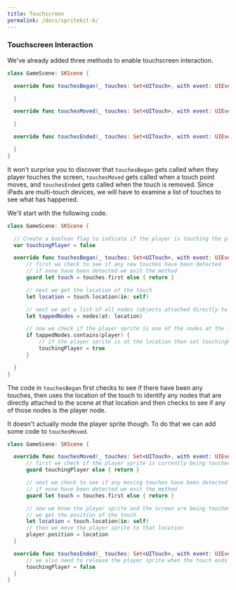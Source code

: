 ```yaml
---
title: Touchscreen
permalink: /docs/spritekit-6/
---
```


### Touchscreen Interaction

We've already added three methods to enable touchscreen interaction.  

```swift
class GameScene: SKScene {

  override func touchesBegan(_ touches: Set<UITouch>, with event: UIEvent?) {

  }

  override func touchesMoved(_ touches: Set<UITouch>, with event: UIEvent?) {

  }

  override func touchesEnded(_ touches: Set<UITouch>, with event: UIEvent?) {

  }
}
```

It won't surprise you to discover that `touchesBegan` gets called when they player touches the screen, `touchesMoved` gets called when a touch point moves, and `touchesEnded` gets called when the touch is removed. Since iPads are multi-touch devices, we will have to examine a list of touches to see what has happened.  

We'll start with the following code.  

```swift
class GameScene: SKScene {

  // Create a boolean flag to indicate if the player is touching the player sprite
  var touchingPlayer = false  

  override func touchesBegan(_ touches: Set<UITouch>, with event: UIEvent?) {
      // first we check to see if any new touches have been detected
      // if none have been detected we exit the method
      guard let touch = touches.first else { return }

      // next we get the location of the touch
      let location = touch.location(in: self)

      // next we get a list of all nodes (objects attached directly to the scene) at that location
      let tappedNodes = nodes(at: location)

      // now we check if the player sprite is one of the nodes at the location
      if tappedNodes.contains(player) {
          // if the player sprite is at the location then set touchingPlyer to true
          touchingPlayer = true
      }

  }
}
```

The code in `touchesBegan` first checks to see if there have been any touches, then uses the location of the touch to identify any nodes that are directly attached to the scene at that location and then checks to see if any of those nodes is the player node.  

It doesn't actually mode the player sprite though. To do that we can add some code to `touchesMoved`.  

```swift
class GameScene: SKScene {

  override func touchesMoved(_ touches: Set<UITouch>, with event: UIEvent?) {
      // first we check if the player sprite is currently being touched, if it isn't we just exit the method
      guard touchingPlayer else { return }

      // next we check to see if any moving touches have been detected
      // if none have been detected we exit the method
      guard let touch = touches.first else { return }

      // now we know the player sprite and the screen are being touched at the same time
      // we get the position of the touch
      let location = touch.location(in: self)
      // then we move the player sprite to that location
      player.position = location
  }

  override func touchesEnded(_ touches: Set<UITouch>, with event: UIEvent?) {
      // we also need to release the player sprite when the touch ends
      touchingPlayer = false
  }
}
```
